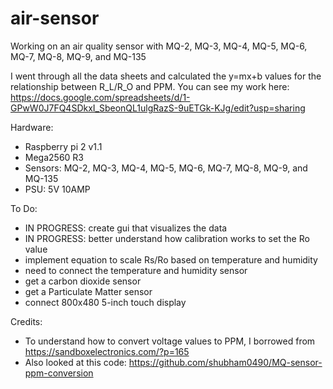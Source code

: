 # air-sensor
 Working on an air quality sensor with MQ-2, MQ-3, MQ-4, MQ-5, MQ-6, MQ-7, MQ-8, MQ-9, and MQ-135

 I went through all the data sheets and calculated the y=mx+b values for the relationship between R_L/R_O and PPM. You can see my work here: https://docs.google.com/spreadsheets/d/1-GPwW0J7FQ4SDkxI_SbeonQL1ulgRazS-9uETGk-KJg/edit?usp=sharing

Hardware:
- Raspberry pi 2 v1.1
- Mega2560 R3
- Sensors: MQ-2, MQ-3, MQ-4, MQ-5, MQ-6, MQ-7, MQ-8, MQ-9, and MQ-135
- PSU: 5V 10AMP

To Do:
- IN PROGRESS: create gui that visualizes the data
- IN PROGRESS: better understand how calibration works to set the Ro value
- implement equation to scale Rs/Ro based on temperature and humidity
- need to connect the temperature and humidity sensor
- get a carbon dioxide sensor
- get a Particulate Matter sensor
- connect 800x480 5-inch touch display


Credits:
- To understand how to convert voltage values to PPM, I borrowed from https://sandboxelectronics.com/?p=165
- Also looked at this code: https://github.com/shubham0490/MQ-sensor-ppm-conversion